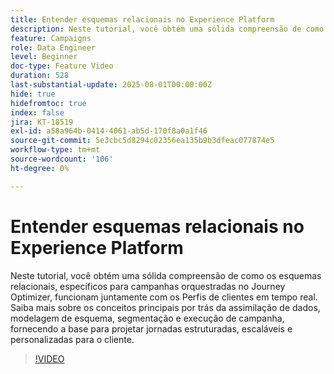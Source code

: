 ```yaml
---
title: Entender esquemas relacionais no Experience Platform
description: Neste tutorial, você obtém uma sólida compreensão de como os esquemas relacionais, específicos para campanhas orquestradas no Journey Optimizer, funcionam juntamente com os Perfis de clientes em tempo real. Saiba mais sobre os conceitos principais por trás da assimilação de dados, modelagem de esquema, segmentação e execução de campanha, fornecendo a base para projetar jornadas estruturadas, escaláveis e personalizadas para o cliente.
feature: Campaigns
role: Data Engineer
level: Beginner
doc-type: Feature Video
duration: 528
last-substantial-update: 2025-08-01T00:00:00Z
hide: true
hidefromtoc: true
index: false
jira: KT-18519
exl-id: a58a964b-0414-4061-ab5d-170f8a0a1f46
source-git-commit: 5e3cbc5d8294c02356ea135b9b3dfeac077874e5
workflow-type: tm+mt
source-wordcount: '106'
ht-degree: 0%

---
```


# Entender esquemas relacionais no Experience Platform

Neste tutorial, você obtém uma sólida compreensão de como os esquemas relacionais, específicos para campanhas orquestradas no Journey Optimizer, funcionam juntamente com os Perfis de clientes em tempo real. Saiba mais sobre os conceitos principais por trás da assimilação de dados, modelagem de esquema, segmentação e execução de campanha, fornecendo a base para projetar jornadas estruturadas, escaláveis e personalizadas para o cliente.

>[!VIDEO](https://video.tv.adobe.com/v/3470214/?learn=on&enablevpops)
